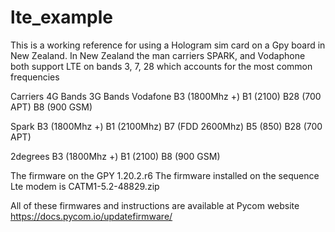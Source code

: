 # lte_example

This is a working reference for  using a Hologram sim card on a Gpy board in New Zealand.
In New Zealand the man carriers SPARK, and Vodaphone both support LTE on bands 3, 7, 28 which accounts for the most common frequencies 

Carriers	                          4G Bands	                     3G Bands
Vodafone	                         B3 (1800Mhz +)                 B1 (2100)
                                   B28 (700 APT)                  B8 (900 GSM)
	                                                                    

                                                                           
Spark	                              B3 (1800Mhz +)                B1 (2100Mhz)
                                    B7 (FDD 2600Mhz)              B5 (850)
                                    B28 (700 APT)
	                                                                       

                                                                               
2degrees	B3 (1800Mhz +)	          B1 (2100)                     B8 (900 GSM)

The firmware on the GPY  1.20.2.r6
The firmware installed on the sequence Lte modem is CATM1-5.2-48829.zip

All of these firmwares and instructions are available at Pycom website https://docs.pycom.io/updatefirmware/ 


                                                                            

